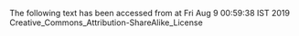 The following text has been accessed from at Fri Aug 9 00:59:38 IST 2019
Creative_Commons_Attribution-ShareAlike_License

